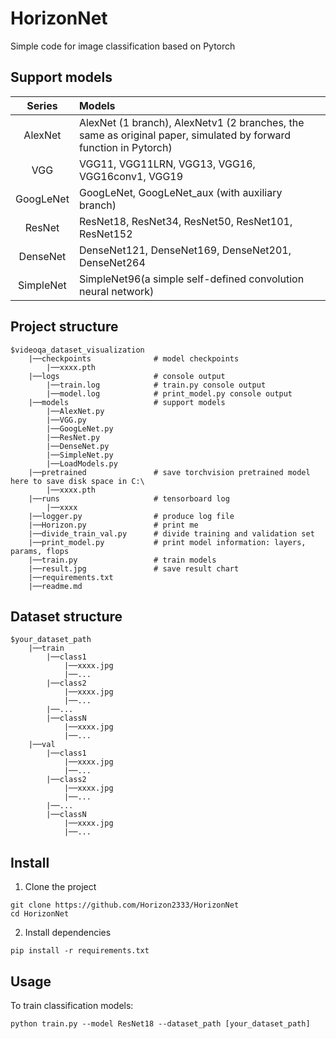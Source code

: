 # HorizonNet

Simple code for image classification based on Pytorch

##  Support models

|  Series   | Models                                                       |
| :-------: | :----------------------------------------------------------- |
|  AlexNet  | AlexNet (1 branch), AlexNetv1 (2 branches, the same as original paper, simulated by forward function in Pytorch) |
|    VGG    | VGG11, VGG11LRN, VGG13, VGG16, VGG16conv1, VGG19             |
| GoogLeNet | GoogLeNet, GoogLeNet_aux (with auxiliary branch)             |
|  ResNet   | ResNet18, ResNet34, ResNet50, ResNet101, ResNet152           |
| DenseNet  | DenseNet121, DenseNet169, DenseNet201, DenseNet264           |
| SimpleNet | SimpleNet96(a simple self-defined convolution neural network) |

## Project structure
```
$videoqa_dataset_visualization
    |──checkpoints              # model checkpoints
        |──xxxx.pth
    |──logs                     # console output
        |──train.log            # train.py console output
        |──model.log            # print_model.py console output
    |──models                   # support models
        |──AlexNet.py
        |──VGG.py
        |──GoogLeNet.py
        |──ResNet.py
        |──DenseNet.py
        |──SimpleNet.py
        |──LoadModels.py
    |──pretrained               # save torchvision pretrained model here to save disk space in C:\
        |──xxxx.pth
    |──runs                     # tensorboard log
        |──xxxx
    |──logger.py                # produce log file
    |──Horizon.py               # print me
    |──divide_train_val.py      # divide training and validation set
    |──print_model.py           # print model information: layers, params, flops
    |──train.py                 # train models
    |──result.jpg               # save result chart
    |──requirements.txt
    |──readme.md
```

## Dataset structure

```
$your_dataset_path
    |──train
        |──class1
            |──xxxx.jpg
            |──...
        |──class2
            |──xxxx.jpg
            |──...
        |──...
        |──classN
            |──xxxx.jpg
            |──...
    |──val
        |──class1
            |──xxxx.jpg
            |──...
        |──class2
            |──xxxx.jpg
            |──...
        |──...
        |──classN
            |──xxxx.jpg
            |──...
```

## Install

1. Clone the project
```shell
git clone https://github.com/Horizon2333/HorizonNet
cd HorizonNet
```
2. Install dependencies
```shell
pip install -r requirements.txt
```

## Usage

To train classification models:

```shell
python train.py --model ResNet18 --dataset_path [your_dataset_path]
```



